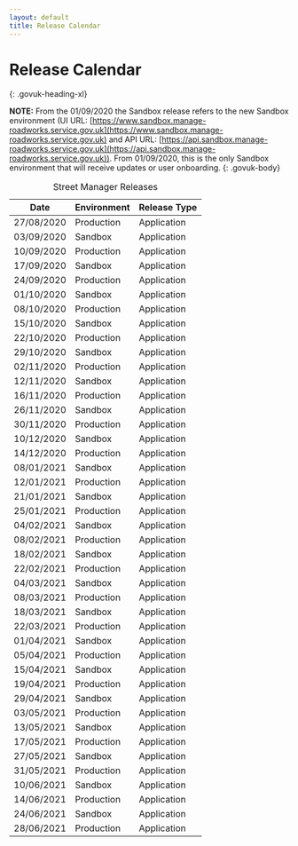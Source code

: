```yaml
---
layout: default
title: Release Calendar
---
```


# Release Calendar
{: .govuk-heading-xl}

**NOTE:** From the 01/09/2020 the Sandbox release refers to the new Sandbox environment (UI URL: [https://www.sandbox.manage-roadworks.service.gov.uk](https://www.sandbox.manage-roadworks.service.gov.uk) and API URL: [https://api.sandbox.manage-roadworks.service.gov.uk](https://api.sandbox.manage-roadworks.service.gov.uk)). From 01/09/2020, this is the only Sandbox environment that will receive updates or user onboarding.
{: .govuk-body}


<table class="govuk-table">
  <caption class="govuk-table__caption">Street Manager Releases</caption>
  <thead class="govuk-table__head">
    <tr class="govuk-table__row">
      <th class="govuk-table__header">Date</th>
      <th class="govuk-table__header">Environment</th>
      <th class="govuk-table__header">Release Type</th>
    </tr>
  </thead>
  <tbody class="govuk-table__body">
    <tr class="govuk-table__row">
      <td class="govuk-table__cell">27/08/2020</td>
      <td class="govuk-table__cell">Production</td>
      <td class="govuk-table__cell">Application</td>
    </tr>
    <tr class="govuk-table__row">
      <td class="govuk-table__cell">03/09/2020</td>
      <td class="govuk-table__cell">Sandbox</td>
      <td class="govuk-table__cell">Application</td>
    </tr>
    <tr class="govuk-table__row">
      <td class="govuk-table__cell">10/09/2020</td>
      <td class="govuk-table__cell">Production</td>
      <td class="govuk-table__cell">Application</td>
    </tr>
    <tr class="govuk-table__row">
      <td class="govuk-table__cell">17/09/2020</td>
      <td class="govuk-table__cell">Sandbox</td>
      <td class="govuk-table__cell">Application</td>
    </tr>
    <tr class="govuk-table__row">
      <td class="govuk-table__cell">24/09/2020</td>
      <td class="govuk-table__cell">Production</td>
      <td class="govuk-table__cell">Application</td>
    </tr>
    <tr class="govuk-table__row">
      <td class="govuk-table__cell">01/10/2020</td>
      <td class="govuk-table__cell">Sandbox</td>
      <td class="govuk-table__cell">Application</td>
    </tr>
    <tr class="govuk-table__row">
      <td class="govuk-table__cell">08/10/2020</td>
      <td class="govuk-table__cell">Production</td>
      <td class="govuk-table__cell">Application</td>
    </tr>
    <tr class="govuk-table__row">
      <td class="govuk-table__cell">15/10/2020</td>
      <td class="govuk-table__cell">Sandbox</td>
      <td class="govuk-table__cell">Application</td>
    </tr>
    <tr class="govuk-table__row">
      <td class="govuk-table__cell">22/10/2020</td>
      <td class="govuk-table__cell">Production</td>
      <td class="govuk-table__cell">Application</td>
    </tr>
    <tr class="govuk-table__row">
      <td class="govuk-table__cell">29/10/2020</td>
      <td class="govuk-table__cell">Sandbox</td>
      <td class="govuk-table__cell">Application</td>
    </tr>
    <tr class="govuk-table__row">
      <td class="govuk-table__cell">02/11/2020</td>
      <td class="govuk-table__cell">Production</td>
      <td class="govuk-table__cell">Application</td>
    </tr>
    <tr class="govuk-table__row">
      <td class="govuk-table__cell">12/11/2020</td>
      <td class="govuk-table__cell">Sandbox</td>
      <td class="govuk-table__cell">Application</td>
    </tr>
    <tr class="govuk-table__row">
      <td class="govuk-table__cell">16/11/2020</td>
      <td class="govuk-table__cell">Production</td>
      <td class="govuk-table__cell">Application</td>
    </tr>
    <tr class="govuk-table__row">
      <td class="govuk-table__cell">26/11/2020</td>
      <td class="govuk-table__cell">Sandbox</td>
      <td class="govuk-table__cell">Application</td>
    </tr>
    <tr class="govuk-table__row">
      <td class="govuk-table__cell">30/11/2020</td>
      <td class="govuk-table__cell">Production</td>
      <td class="govuk-table__cell">Application</td>
    </tr>
    <tr class="govuk-table__row">
      <td class="govuk-table__cell">10/12/2020</td>
      <td class="govuk-table__cell">Sandbox</td>
      <td class="govuk-table__cell">Application</td>
    </tr>
    <tr class="govuk-table__row">
      <td class="govuk-table__cell">14/12/2020</td>
      <td class="govuk-table__cell">Production</td>
      <td class="govuk-table__cell">Application</td>
    </tr>
    <tr class="govuk-table__row">
      <td class="govuk-table__cell">08/01/2021</td>
      <td class="govuk-table__cell">Sandbox</td>
      <td class="govuk-table__cell">Application</td>
    </tr>
    <tr class="govuk-table__row">
      <td class="govuk-table__cell">12/01/2021</td>
      <td class="govuk-table__cell">Production</td>
      <td class="govuk-table__cell">Application</td>
    </tr>
    <tr class="govuk-table__row">
      <td class="govuk-table__cell">21/01/2021</td>
      <td class="govuk-table__cell">Sandbox</td>
      <td class="govuk-table__cell">Application</td>
    </tr>
    <tr class="govuk-table__row">
      <td class="govuk-table__cell">25/01/2021</td>
      <td class="govuk-table__cell">Production</td>
      <td class="govuk-table__cell">Application</td>
    </tr>
    <tr class="govuk-table__row">
      <td class="govuk-table__cell">04/02/2021</td>
      <td class="govuk-table__cell">Sandbox</td>
      <td class="govuk-table__cell">Application</td>
    </tr>
    <tr class="govuk-table__row">
      <td class="govuk-table__cell">08/02/2021</td>
      <td class="govuk-table__cell">Production</td>
      <td class="govuk-table__cell">Application</td>
    </tr>
    <tr class="govuk-table__row">
      <td class="govuk-table__cell">18/02/2021</td>
      <td class="govuk-table__cell">Sandbox</td>
      <td class="govuk-table__cell">Application</td>
    </tr>
    <tr class="govuk-table__row">
      <td class="govuk-table__cell">22/02/2021</td>
      <td class="govuk-table__cell">Production</td>
      <td class="govuk-table__cell">Application</td>
    </tr>
    <tr class="govuk-table__row">
      <td class="govuk-table__cell">04/03/2021</td>
      <td class="govuk-table__cell">Sandbox</td>
      <td class="govuk-table__cell">Application</td>
    </tr>
    <tr class="govuk-table__row">
      <td class="govuk-table__cell">08/03/2021</td>
      <td class="govuk-table__cell">Production</td>
      <td class="govuk-table__cell">Application</td>
    </tr>
    <tr class="govuk-table__row">
      <td class="govuk-table__cell">18/03/2021</td>
      <td class="govuk-table__cell">Sandbox</td>
      <td class="govuk-table__cell">Application</td>
    </tr>
    <tr class="govuk-table__row">
      <td class="govuk-table__cell">22/03/2021</td>
      <td class="govuk-table__cell">Production</td>
      <td class="govuk-table__cell">Application</td>
    </tr>
    <tr class="govuk-table__row">
      <td class="govuk-table__cell">01/04/2021</td>
      <td class="govuk-table__cell">Sandbox</td>
      <td class="govuk-table__cell">Application</td>
    </tr>
    <tr class="govuk-table__row">
      <td class="govuk-table__cell">05/04/2021</td>
      <td class="govuk-table__cell">Production</td>
      <td class="govuk-table__cell">Application</td>
    </tr>
    <tr class="govuk-table__row">
      <td class="govuk-table__cell">15/04/2021</td>
      <td class="govuk-table__cell">Sandbox</td>
      <td class="govuk-table__cell">Application</td>
    </tr>
    <tr class="govuk-table__row">
      <td class="govuk-table__cell">19/04/2021</td>
      <td class="govuk-table__cell">Production</td>
      <td class="govuk-table__cell">Application</td>
    </tr>
    <tr class="govuk-table__row">
      <td class="govuk-table__cell">29/04/2021</td>
      <td class="govuk-table__cell">Sandbox</td>
      <td class="govuk-table__cell">Application</td>
    </tr>
    <tr class="govuk-table__row">
      <td class="govuk-table__cell">03/05/2021</td>
      <td class="govuk-table__cell">Production</td>
      <td class="govuk-table__cell">Application</td>
    </tr>
    <tr class="govuk-table__row">
      <td class="govuk-table__cell">13/05/2021</td>
      <td class="govuk-table__cell">Sandbox</td>
      <td class="govuk-table__cell">Application</td>
    </tr>
    <tr class="govuk-table__row">
      <td class="govuk-table__cell">17/05/2021</td>
      <td class="govuk-table__cell">Production</td>
      <td class="govuk-table__cell">Application</td>
    </tr>
    <tr class="govuk-table__row">
      <td class="govuk-table__cell">27/05/2021</td>
      <td class="govuk-table__cell">Sandbox</td>
      <td class="govuk-table__cell">Application</td>
    </tr>
    <tr class="govuk-table__row">
      <td class="govuk-table__cell">31/05/2021</td>
      <td class="govuk-table__cell">Production</td>
      <td class="govuk-table__cell">Application</td>
    </tr>
    <tr class="govuk-table__row">
      <td class="govuk-table__cell">10/06/2021</td>
      <td class="govuk-table__cell">Sandbox</td>
      <td class="govuk-table__cell">Application</td>
    </tr>
    <tr class="govuk-table__row">
      <td class="govuk-table__cell">14/06/2021</td>
      <td class="govuk-table__cell">Production</td>
      <td class="govuk-table__cell">Application</td>
    </tr>
    <tr class="govuk-table__row">
      <td class="govuk-table__cell">24/06/2021</td>
      <td class="govuk-table__cell">Sandbox</td>
      <td class="govuk-table__cell">Application</td>
    </tr>
    <tr class="govuk-table__row">
      <td class="govuk-table__cell">28/06/2021</td>
      <td class="govuk-table__cell">Production</td>
      <td class="govuk-table__cell">Application</td>
    </tr>
  </tbody>
</table>